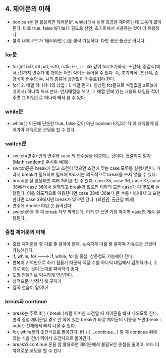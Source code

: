 ## 4. 제어문의 이해

- boolean을 잘 활용하면 제어문(if, while)에서 실행 흐름을 제어하는데 도움이 많이 된다. 바로 true, false 넣기보다 필드로 선언, 초기화해서 사용하는 것이 더 유용하다
- 블럭 내에 코드가 1줄이라면 { }를 생략 가능하다. 다만 좋은 습관은 아니다.

### for문
- for(int i=0, int j=0; i<10, i<15; i--, j++)와 같이 for(초기화식; 조건식; 증감식)에서 ;전까지 변수가 몇 개이든 어떤 식이든 들어올 수 있다. 즉, 초기화식, 조건식, 증감식이 변수의 수, 시의 종류에 상관없이 자유로워야 한다.
- for( 2. 배열 하나하나의 타입 : 1. 배열 먼저). 향상된 for문으로 배열값을 a로(a에 넣어서) 하나씩 꺼내 쓴다. 먼저배열을 쓰고, 그 배열 안에 있는 내용의 타입을 적어주면 그 타입으로 하나씩 빼서 쓸 수 있다.

### while문
- while(   ) 이곳에 단순한 true, false 값이 아닌 boolean 타입의 ‘식’이 자유롭게 들어가야 자유로운 코딩을 할 수 있다.

### switch문
- switch(변수) 안의 변수와 case 의 변수들을 비교하는 것이다. 헷갈리지 말자(Math.random() 주사위 예제)
- switch문은 break가 없고 조건이 맞으면 조건에 맞는 case 모두를 실행시킨다. 따라서 break가 필요하며 필요에 따라서는 의도적으로 break를 쓰지 않을 수 있다.
- break를 잘 활용하면 여러 처리를 할 수 있다. case 35, case 36, case 37, case 38에서 case 36에서 실행되고 break가 없으면 이하의 모든 case가 다 맞도록 실행된다. 이를 의도적으로 이용한다면 case 38에 ‘36보다 큰 수를 나타내자’고 표현한다면 case 38에서만 break가 있으면 된다. (회원권, 출근길 예제)
- 변수에 double 타입 못 들어간다
- switch문을 쓸 때 break 자꾸 까먹는데, 이거 안 쓰면 가장 마지막 case만 계속 실행된다.

### 중첩 제어문의 이해
- 중첩 제어문을 잘 다룰 줄 알아야 한다. 능숙하게 다룰 줄 알아야 자유로운 코딩이 가능해진다.
- if, while, for ---> if, while, for을 중첩, 삼중첩도 가능해야 한다.
- 반복이 기억만으로 하기 힘들기 때문에 직접 수를 하나씩 대입해서 검토하거나, 수기로 하는 것이 논리를 파악하기 좋다
- 도형 만들기로 익숙하게 연습한다.
- 성적표문, 방정식 해 구하기
- 결국 연습이 답이다!


### break와 continue
- break는 주로 if(   ) { break }처럼 어떠한 조건일 때 제어문을 빠져 나오도록 한다. 만약 중첩 제어문일 경우 안 쪽에 있는 break가 바깥 제어문의 이름을 쓰면(break : outer) 전체에서 빠져 나올 수 있다.
- for, while문의 조건식으로 돌아간다. if(   ) { ...continue...} 일 때 continue 뒤에 있는 식을 건너 뛰어서 조건식으로 돌아간다.
- break와 continue 문을 잘 활용하면 제어문에서 불필요한 중첩을 줄이고, 보다 더 자유로운 코딩을 할 수 있다
